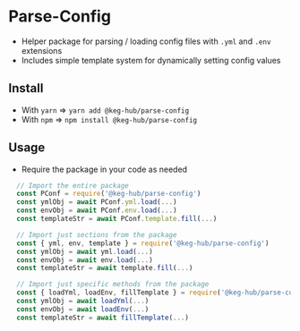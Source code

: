 # Parse-Config
* Helper package for parsing / loading config files with `.yml` and `.env` extensions
* Includes simple template system for dynamically setting config values

## Install
* With `yarn` =>  `yarn add @keg-hub/parse-config`
* With `npm` => `npm install @keg-hub/parse-config`

## Usage
* Require the package in your code as needed
```js
  // Import the entire package
  const PConf = require('@keg-hub/parse-config')
  const ymlObj = await PConf.yml.load(...)
  const envObj = await PConf.env.load(...)
  const templateStr = await PConf.template.fill(...)

  // Import just sections from the package
  const { yml, env, template } = require('@keg-hub/parse-config')
  const ymlObj = await yml.load(...)
  const envObj = await env.load(...)
  const templateStr = await template.fill(...)

  // Import just specific methods from the package
  const { loadYml, loadEnv, fillTemplate } = require('@keg-hub/parse-config')
  const ymlObj = await loadYml(...)
  const envObj = await loadEnv(...)
  const templateStr = await fillTemplate(...)
```
